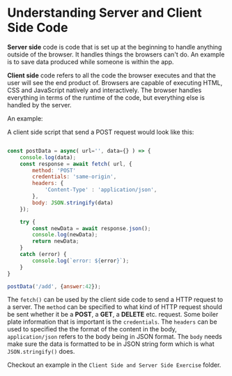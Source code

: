 # Understanding Server and Client Side Code

**Server side** code is code that is set up at the beginning to handle anything outside of the browser. It handles things the browsers can't do. An example is to save data produced while someone is within the app.


**Client side** code refers to all the code the browser executes and that the user will see the end product of. Browsers are capable of executing HTML, CSS and JavaScript natively and interactively. The browser handles everything in terms of the runtime of the code, but everything else is handled by the server.

An example:

A client side script that send a POST request would look like this:


```js

const postData = async( url='', data={} ) => {
    console.log(data);
    const response = await fetch( url, {
        method: 'POST'
        credentials: 'same-origin',
        headers: {
            'Content-Type' : 'application/json',
        },
        body: JSON.stringify(data)
    });

    try {
        const newData = await response.json();
        console.log(newData);
        return newData;
    }
    catch (error) {
        console.log(`error: ${error}`);
    }
} 

postData('/add', {answer:42});

```


The `fetch()` can be used by the client side code to send a HTTP request to a server. The `method` can be specified to what kind of HTTP request should be sent whether it be a **POST**, a **GET**, a **DELETE** etc. request. Some boiler plate information that is important is the `credentials`. The `headers` can be used to specified the the format of the content in the body, `application/json` refers to the body being in JSON format. The `body` needs make sure the data is formatted to be in JSON string form which is what `JSON.stringify()` does.

Checkout an example in the `Client Side and Server Side Exercise` folder.